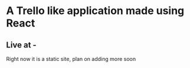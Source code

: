 # A Trello like application made using React

## Live at - 

<p>Right now it is a static site, plan on adding more soon</p>